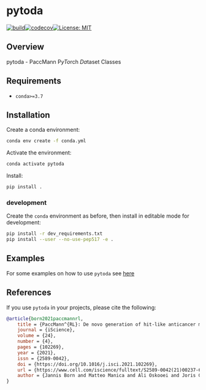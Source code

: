 # pytoda
[![build](https://github.com/PaccMann/paccmann_datasets/workflows/build/badge.svg)](https://github.com/PaccMann/paccmann_datasets/actions)[![codecov](https://codecov.io/gh/PaccMann/paccmann_datasets/branch/master/graph/badge.svg?token=C10ICE7S0Q)](https://codecov.io/gh/PaccMann/paccmann_datasets)[![License: MIT](https://img.shields.io/badge/License-MIT-yellow.svg)](https://opensource.org/licenses/MIT)

## Overview

pytoda - PaccMann P*yTo*rch *Da*taset Classes

## Requirements

- `conda>=3.7`

## Installation

Create a conda environment:

```sh
conda env create -f conda.yml
```

Activate the environment:

```sh
conda activate pytoda
```

Install:

```sh
pip install .
```

### development

Create the `conda` environment as before, then install in editable mode for development:

```sh
pip install -r dev_requirements.txt
pip install --user --no-use-pep517 -e .
```

## Examples

For some examples on how to use `pytoda` see [here](./examples)

## References

If you use `pytoda` in your projects, please cite the following:

```bib
@article{born2021paccmannrl,
    title = {PaccMann^{RL}: De novo generation of hit-like anticancer molecules from transcriptomic data via reinforcement learning},
    journal = {iScience},
    volume = {24},
    number = {4},
    pages = {102269},
    year = {2021},
    issn = {2589-0042},
    doi = {https://doi.org/10.1016/j.isci.2021.102269},
    url = {https://www.cell.com/iscience/fulltext/S2589-0042(21)00237-6},
    author = {Jannis Born and Matteo Manica and Ali Oskooei and Joris Cadow and Greta Markert and María {Rodríguez Martínez}}
}
```
